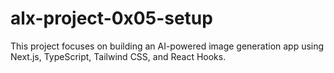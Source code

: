 # alx-project-0x05-setup

This project focuses on building an AI-powered image generation app using Next.js, TypeScript, Tailwind CSS, and React Hooks.
